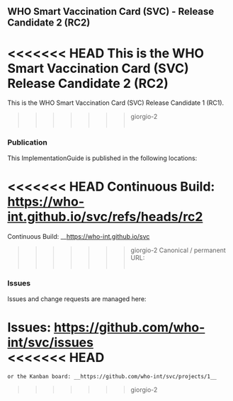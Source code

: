 WHO Smart Vaccination Card (SVC) - Release Candidate 2 (RC2) 
---
<<<<<<< HEAD
This is the WHO Smart Vaccination Card (SVC) Release Candidate 2 (RC2)
=======
This is the WHO Smart Vaccination Card (SVC) Release Candidate 1 (RC1).
>>>>>>> giorgio-2
<br> </br>
###
### Publication
This ImplementationGuide is published in the following locations:

<<<<<<< HEAD
Continuous Build: __https://who-int.github.io/svc/refs/heads/rc2__  
=======

Continuous Build: __https://who-int.github.io/svc

>>>>>>> giorgio-2
Canonical / permanent URL: 
<br> </br>

### Issues
Issues and change requests are managed here:  

Issues:  __https://github.com/who-int/svc/issues__  
<<<<<<< HEAD
=======
    or the Kanban board: __https://github.com/who-int/svc/projects/1__
>>>>>>> giorgio-2

